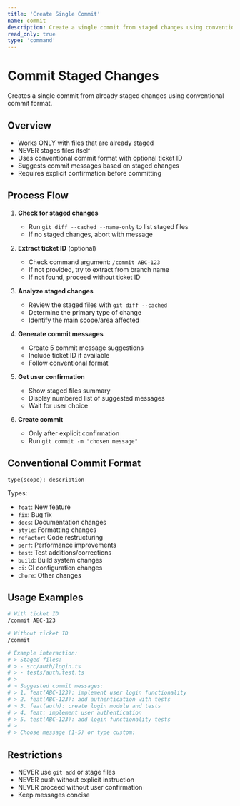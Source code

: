 ```yaml
---
title: 'Create Single Commit'
name: commit
description: Create a single commit from staged changes using conventional commit format
read_only: true
type: 'command'
---
```


# Commit Staged Changes

Creates a single commit from already staged changes using conventional commit format.

## Overview

- Works ONLY with files that are already staged
- NEVER stages files itself
- Uses conventional commit format with optional ticket ID
- Suggests commit messages based on staged changes
- Requires explicit confirmation before committing

## Process Flow

1. **Check for staged changes**
   - Run `git diff --cached --name-only` to list staged files
   - If no staged changes, abort with message

2. **Extract ticket ID** (optional)
   - Check command argument: `/commit ABC-123`
   - If not provided, try to extract from branch name
   - If not found, proceed without ticket ID

3. **Analyze staged changes**
   - Review the staged files with `git diff --cached`
   - Determine the primary type of change
   - Identify the main scope/area affected

4. **Generate commit messages**
   - Create 5 commit message suggestions
   - Include ticket ID if available
   - Follow conventional format

5. **Get user confirmation**
   - Show staged files summary
   - Display numbered list of suggested messages
   - Wait for user choice

6. **Create commit**
   - Only after explicit confirmation
   - Run `git commit -m "chosen message"`

## Conventional Commit Format

```
type(scope): description
```

Types:
- `feat`: New feature
- `fix`: Bug fix
- `docs`: Documentation changes
- `style`: Formatting changes
- `refactor`: Code restructuring
- `perf`: Performance improvements
- `test`: Test additions/corrections
- `build`: Build system changes
- `ci`: CI configuration changes
- `chore`: Other changes

## Usage Examples

```bash
# With ticket ID
/commit ABC-123

# Without ticket ID
/commit

# Example interaction:
# > Staged files:
# > - src/auth/login.ts
# > - tests/auth.test.ts
# >
# > Suggested commit messages:
# > 1. feat(ABC-123): implement user login functionality
# > 2. feat(ABC-123): add authentication with tests
# > 3. feat(auth): create login module and tests
# > 4. feat: implement user authentication
# > 5. test(ABC-123): add login functionality tests
# >
# > Choose message (1-5) or type custom:
```

## Restrictions

- NEVER use `git add` or stage files
- NEVER push without explicit instruction
- NEVER proceed without user confirmation
- Keep messages concise